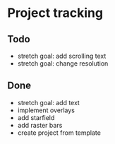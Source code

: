 # Project tracking

## Todo

- stretch goal: add scrolling text
- stretch goal: change resolution

## Done

- stretch goal: add text
- implement overlays
- add starfield
- add raster bars
- create project from template
